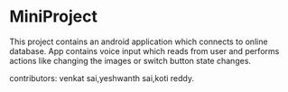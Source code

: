 # MiniProject

This project contains an android application which connects to online database.
App contains voice input which reads from user and performs actions like changing the images or switch button state changes.

contributors:                   venkat sai,yeshwanth sai,koti reddy.
